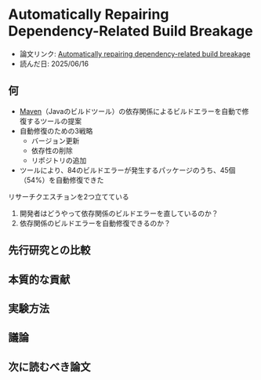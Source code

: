 # Automatically Repairing Dependency-Related Build Breakage

- 論文リンク: [Automatically repairing dependency-related build breakage](https://ieeexplore.ieee.org/document/8330201)
- 読んだ日: 2025/06/16

## 何

- [Maven](https://maven.apache.org/)（Javaのビルドツール）の依存関係によるビルドエラーを自動で修復するツールの提案
- 自動修復のための3戦略
    - バージョン更新
    - 依存性の削除
    - リポジトリの追加
- ツールにより、84のビルドエラーが発生するパッケージのうち、45個（54%）を自動修復できた

リサーチクエスチョンを2つ立てている

1. 開発者はどうやって依存関係のビルドエラーを直しているのか？
1. 依存関係のビルドエラーを自動修復できるのか？

## 先行研究との比較

## 本質的な貢献

## 実験方法

## 議論

## 次に読むべき論文

